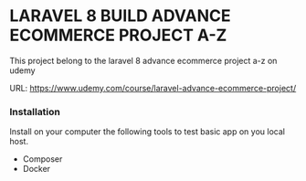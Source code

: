 # LARAVEL 8 BUILD ADVANCE ECOMMERCE PROJECT A-Z

This project belong to the laravel 8 advance ecommerce project a-z on udemy

URL: https://www.udemy.com/course/laravel-advance-ecommerce-project/

### Installation

Install on your computer the following tools to test basic app on you local host.

- Composer
- Docker
